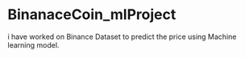# BinanaceCoin_mlProject
i have worked on Binance Dataset to predict the price using Machine learning model.
